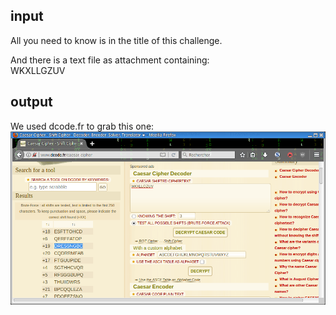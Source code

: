 ## input
All you need to know is in the title of this challenge.  

And there is a text file as attachment containing:  
WKXLLGZUV  

## output
We used dcode.fr to grab this one:
![flag](images/hail_caesar_flag.png)

